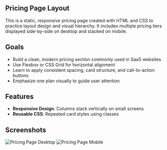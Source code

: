 ## Pricing Page Layout

This is a static, responsive pricing page created with HTML and CSS to practice layout design and visual hierarchy. It includes multiple pricing tiers displayed side-by-side on desktop and stacked on mobile.

## Goals

-   Build a clean, modern pricing section commonly used in SaaS websites
-   Use Flexbox or CSS Grid for horizontal alignment
-   Learn to apply consistent spacing, card structure, and call-to-action buttons
-   Emphasize one plan visually to guide user attention

## Features

-   **Responsive Design**: Columns stack vertically on small screens
-   **Reusable CSS**: Repeated card styles using classes

## Screenshots

![Pricing Page Desktop](/assets/pricing-page-desktop.png)
![Pricing Page Mobile](/assets/pricing-page-mobile.png)
